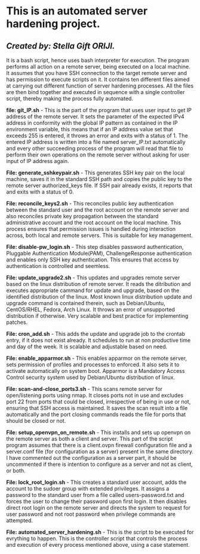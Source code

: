 # **This is an automated server hardening project.**

## ***Created by: Stella Gift ORIJI.***

It is a bash script, hence uses bash interpreter for execution.
The program performs all action on a remote server, being executed on a local machine. It assumes that you have SSH connection to the target remote server and has permission to execute scripts on it.
It contains ten different files aimed at carrying out different function of server hardening processes.
All the files are then bind together and executed in sequence with a single controller script, thereby making the process fully automated.

**file: git_IP.sh** - This is the part of the program that uses user input to get IP address of the remote server. It sets the parameter of the expected IPv4 address in conformity with the global IP pattern as contained in the IP environment variable, this means that if an IP address value set that exceeds 255 is entered, it throws an error and exits with a status of 1. The entered IP address is written into a file named server_IP.txt automatically and every other succeeding process of the program will read that file to perform their own operations on the remote server without asking for user input of IP address again.

**File: generate_sshkeypair.sh** - This generates SSH key pair on the local machine, saves it in the standard SSH path and copies the public key to the remote server authorized_keys file. If SSH pair already exists, it reports that and exits with a status of 0.

**File: reconcile_keys2.sh** - This reconciles public key authentication between the standard user and the root account on the remote server and also reconciles private key propagation between the standard administrative account and the root account on the local machine. This process ensures that permission issues is handled during interaction across, both local and remote servers. This is suitable for key management.

**File: disable-pw_login.sh** - This step disables password authentication, Pluggable Authentication Module(PAM), ChallengeResponse authentication and enables only SSH key authentication. This ensures that access by authentication is controlled and seemless.

**File: update_upgrade2.sh** - This updates and upgrades remote server based on the linux distribution of remote server. It reads the ditribution and executes appropriate cammand for update and upgrade, based on the identified distribution of the linux. Most known linux distribution update and upgrade command is contained therein, such as Debian/Ubuntu, CentOS/RHEL, Fedora, Arch Linux. It throws an error of unsupported distribution if otherwise. Very scalable and best practice for implementing patches.

**File: cron_add.sh** - This adds the update and upgrade job to the crontab entry, if it does not exist already. It schedules to run at non productive time and day of the week. It is scalable and adjustable based on need.

**File: enable_apparmor.sh** - This enables apparmor on the remote server, sets permission of profiles and processes to enforced. It also sets it to activate automatically on system boot. Apparmor is a Mandatory Access Control security system used by Debian/Ubuntu distribution of linux.

**File: scan-and-close_ports3.sh** - This scans remote server for open/listening ports using nmap. It closes ports not in use and excludes port 22 from ports that could be closed, irrespective of being in use or not, ensuring that SSH access is maintained. It saves the scan result into a file automatically and the port closing commands reads the file for ports that should be closed or not.

**File: setup_openvpn_on_remote.sh** - This installs and sets up openvpn on the remote server as both a client and server. This part of the script program assumes that there is a client.ovpn firewall configuration file and a server.conf file (for configuration as a server) present in the same directory.
I have commented out the configuration as a server part, it should be uncommented if there is intention to configure as a server and not as client, or both.

**File: lock_root_login.sh** - This creates a standard user account, adds the account to the sudoer group with extended privileges. It assigns a password to the standard user from a file called users-password.txt and forces the user to change their password upon first login. It then disables direct root login on the remote server and directs the system to request for user password and not root password when privilege commands are attempted.

**File: automated_server_hardening.sh** - This is the script to be executed for evrything to happen. This is the controller script that controls the process and execution of every process mentioned above, using a case statement.
